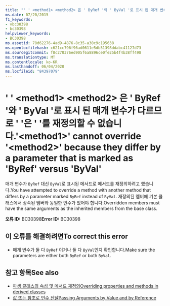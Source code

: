 ```yaml
---
title: "' ' <method1> <method2> 은 ' ByRef '와 ' ByVal '로 표시 된 매개 변수가 다르므로 ' '은 ' '를 재정의할 수 없습니다."
ms.date: 07/20/2015
f1_keywords:
- vbc30398
- bc30398
helpviewer_keywords:
- BC30398
ms.assetid: 78d62276-4ad9-4876-8c35-a30c9c195638
ms.openlocfilehash: c621cc796f96ad0611e5db51398ddabc41127d73
ms.sourcegitcommit: f8c270376ed905f6a8896ce0fe25b4f4b38ff498
ms.translationtype: MT
ms.contentlocale: ko-KR
ms.lasthandoff: 06/04/2020
ms.locfileid: "84397079"
---
```

# <a name="method1-cannot-override-method2-because-they-differ-by-a-parameter-that-is-marked-as-byref-versus-byval"></a><span data-ttu-id="a5d84-102">' ' \<method1> \<method2> 은 ' ByRef '와 ' ByVal '로 표시 된 매개 변수가 다르므로 ' '은 ' '를 재정의할 수 없습니다.</span><span class="sxs-lookup"><span data-stu-id="a5d84-102">'\<method1>' cannot override '\<method2>' because they differ by a parameter that is marked as 'ByRef' versus 'ByVal'</span></span>
<span data-ttu-id="a5d84-103">매개 변수가 `ByRef` 대신 `ByVal`로 표시된 메서드로 메서드를 재정의하려고 했습니다.</span><span class="sxs-lookup"><span data-stu-id="a5d84-103">You have attempted to override a method with another method that differs by a parameter marked `ByRef` instead of `ByVal`.</span></span> <span data-ttu-id="a5d84-104">재정의된 멤버에 기본 클래스에서 상속된 멤버와 동일한 인수가 있어야 합니다.</span><span class="sxs-lookup"><span data-stu-id="a5d84-104">Overridden members must have the same arguments as the inherited members from the base class.</span></span>  
  
 <span data-ttu-id="a5d84-105">**오류 ID:** BC30398</span><span class="sxs-lookup"><span data-stu-id="a5d84-105">**Error ID:** BC30398</span></span>  
  
## <a name="to-correct-this-error"></a><span data-ttu-id="a5d84-106">이 오류를 해결하려면</span><span class="sxs-lookup"><span data-stu-id="a5d84-106">To correct this error</span></span>  
  
- <span data-ttu-id="a5d84-107">매개 변수가 둘 다 `ByRef` 이거나 둘 다 `ByVal`인지 확인합니다.</span><span class="sxs-lookup"><span data-stu-id="a5d84-107">Make sure the parameters are either both `ByRef` or both `ByVal`.</span></span>  
  
## <a name="see-also"></a><span data-ttu-id="a5d84-108">참고 항목</span><span class="sxs-lookup"><span data-stu-id="a5d84-108">See also</span></span>

- [<span data-ttu-id="a5d84-109">파생 클래스의 속성 및 메서드 재정의</span><span class="sxs-lookup"><span data-stu-id="a5d84-109">Overriding properties and methods in derived classes</span></span>](../programming-guide/language-features/objects-and-classes/inheritance-basics.md#overriding-properties-and-methods-in-derived-classes)
- [<span data-ttu-id="a5d84-110">값 또는 참조로 인수 전달</span><span class="sxs-lookup"><span data-stu-id="a5d84-110">Passing Arguments by Value and by Reference</span></span>](../programming-guide/language-features/procedures/passing-arguments-by-value-and-by-reference.md)
